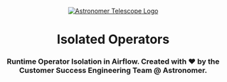 <p align="center">
  <a href="https://www.airflow.apache.org">
    <img src="https://raw.githubusercontent.com/astronomer/telescope/main/astro.png" alt="Astronomer Telescope Logo" />
  </a>
</p>
<h1 align="center">
   Isolated Operators
</h1>
  <h3 align="center">
  Runtime Operator Isolation in Airflow. Created with ❤️ by the Customer Success Engineering Team @ Astronomer.
</h3>

<br/>
